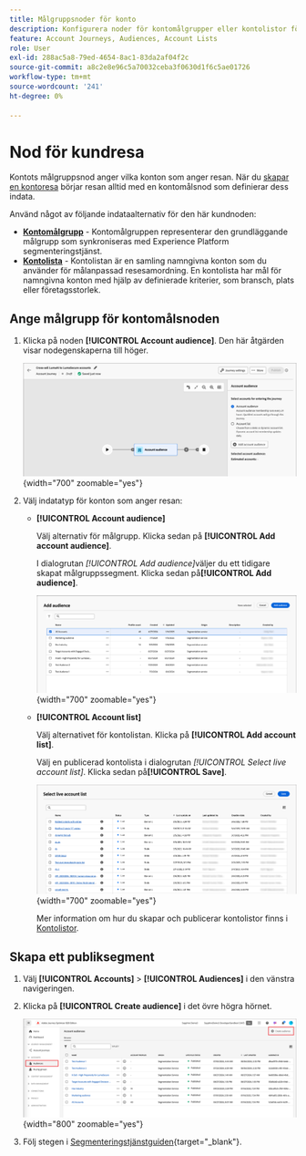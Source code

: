 ```yaml
---
title: Målgruppsnoder för konto
description: Konfigurera noder för kontomålgrupper eller kontolistor för att definiera ingångspunkter för kundresor för riktad samordning i Journey Optimizer B2B edition.
feature: Account Journeys, Audiences, Account Lists
role: User
exl-id: 288ac5a8-79ed-4654-8ac1-83da2af04f2c
source-git-commit: a8c2e8e96c5a70032ceba3f0630d1f6c5ae01726
workflow-type: tm+mt
source-wordcount: '241'
ht-degree: 0%

---
```



# Nod för kundresa

Kontots målgruppsnod anger vilka konton som anger resan. När du [skapar en kontoresa](./journey-overview.md#create-an-account-journey) börjar resan alltid med en kontomålsnod som definierar dess indata.

Använd något av följande indataalternativ för den här kundnoden:

* **[Kontomålgrupp](../audiences/account-audience-overview.md)** - Kontomålgruppen representerar den grundläggande målgrupp som synkroniseras med Experience Platform segmenteringstjänst.
* **[Kontolista](../accounts/account-lists.md)** - Kontolistan är en samling namngivna konton som du använder för målanpassad resesamordning. En kontolista har mål för namngivna konton med hjälp av definierade kriterier, som bransch, plats eller företagsstorlek.

## Ange målgrupp för kontomålsnoden

1. Klicka på noden **[!UICONTROL Account audience]**. Den här åtgärden visar nodegenskaperna till höger.

   ![Nod för kundresa](./assets/account-journey-account-audience-node.png){width="700" zoomable="yes"}

1. Välj indatatyp för konton som anger resan:

   * **[!UICONTROL Account audience]**

     Välj alternativ för målgrupp. Klicka sedan på **[!UICONTROL Add account audience]**.

     I dialogrutan _[!UICONTROL Add audience]_&#x200B;väljer du ett tidigare skapat målgruppssegment. Klicka sedan på&#x200B;**[!UICONTROL Add audience]**.

     ![Välj ett målgruppssegment för noden](./assets/node-audience-add-dialog.png){width="700" zoomable="yes"}

   * **[!UICONTROL Account list]**

     Välj alternativet för kontolistan. Klicka på **[!UICONTROL Add account list]**.

     Välj en publicerad kontolista i dialogrutan _[!UICONTROL Select live account list]_. Klicka sedan på&#x200B;**[!UICONTROL Save]**.

     ![Välj en Live-kontolista för noden](./assets/account-journey-account-audience-select-account-list.png){width="700" zoomable="yes"}

     Mer information om hur du skapar och publicerar kontolistor finns i [Kontolistor](../accounts/account-lists.md).

## Skapa ett publiksegment

1. Välj **[!UICONTROL Accounts]** > **[!UICONTROL Audiences]** i den vänstra navigeringen.

1. Klicka på **[!UICONTROL Create audience]** i det övre högra hörnet.

   ![Skapa ett målgruppssegment](./assets/audiences-list-create.png){width="800" zoomable="yes"}

1. Följ stegen i [Segmenteringstjänstguiden](https://experienceleague.adobe.com/sv/docs/experience-platform/segmentation/types/account-audiences){target="_blank"}.
